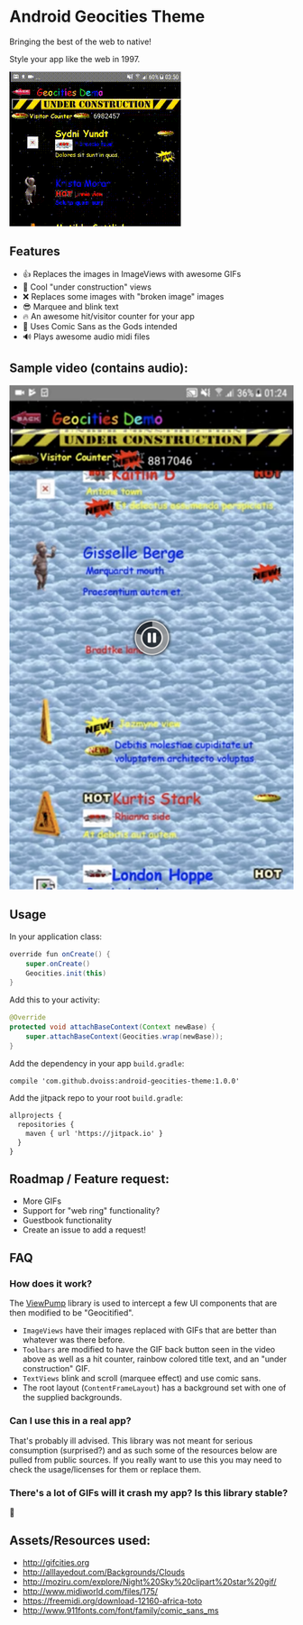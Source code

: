 # Android Geocities Theme

Bringing the best of the web to native!

Style your app like the web in 1997.

<img src="https://github.com/dvoiss/android-geocities-theme/blob/master/art/sample.gif"/>

## Features

* 👍 Replaces the images in ImageViews with awesome GIFs
* 🚧 Cool "under construction" views
* ❌ Replaces some images with "broken image" images
* 😎 Marquee and blink text
* 🔥 An awesome hit/visitor counter for your app
* 🙏 Uses Comic Sans as the Gods intended
* 🔊 Plays awesome audio midi files

## Sample video (contains audio):

[![Sample Video](https://github.com/dvoiss/android-geocities-theme/blob/master/art/sample.png)](https://github.com/dvoiss/android-geocities-theme/blob/master/art/sample.mp4)

## Usage

In your application class:

```java
override fun onCreate() {
    super.onCreate()
    Geocities.init(this)
}
```

Add this to your activity:

```java
@Override
protected void attachBaseContext(Context newBase) {
    super.attachBaseContext(Geocities.wrap(newBase));
}
```

Add the dependency in your app `build.gradle`:

```
compile 'com.github.dvoiss:android-geocities-theme:1.0.0'
```

Add the jitpack repo to your root `build.gradle`:

```
allprojects {
  repositories {
    maven { url 'https://jitpack.io' }
  }
}
```

## Roadmap / Feature request:

* More GIFs
* Support for "web ring" functionality?
* Guestbook functionality
* Create an issue to add a request!

## FAQ

### How does it work?

The [ViewPump](https://github.com/InflationX/ViewPump) library is used to intercept a few UI components that are then modified to be "Geocitified".

* `ImageViews` have their images replaced with GIFs that are better than whatever was there before.
* `Toolbars` are modified to have the GIF back button seen in the video above as well as a hit counter, rainbow colored title text, and an "under construction" GIF.
* `TextViews` blink and scroll (marquee effect) and use comic sans.
* The root layout (`ContentFrameLayout`) has a background set with one of the supplied backgrounds.

### Can I use this in a real app?

That's probably ill advised. This library was not meant for serious consumption (surprised?) and as such some of the resources below are pulled from public sources. If you really want to use this you may need to check the usage/licenses for them or replace them.

### There's a lot of GIFs will it crash my app? Is this library stable?

🤷

## Assets/Resources used:

* http://gifcities.org
* http://alllayedout.com/Backgrounds/Clouds
* http://moziru.com/explore/Night%20Sky%20clipart%20star%20gif/
* http://www.midiworld.com/files/175/
* https://freemidi.org/download-12160-africa-toto
* http://www.911fonts.com/font/family/comic_sans_ms
